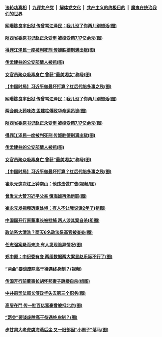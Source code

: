 

####  [法轮功真相](../../../../basic/blob/master/README.md?t=05121201) &nbsp;|&nbsp; [九评共产党](../../../../9ping.md/blob/master/README.md?t=05121201) &nbsp;|&nbsp; [解体党文化](../../../../jtdwh.md/blob/master/README.md?t=05121201)  &nbsp;|&nbsp; [共产主义的终极目的](../../../../gczydzjmd.md/blob/master/README.md?t=05121201) &nbsp;|&nbsp; [魔鬼在统治我们的世界](../../../../mgztzwmdsj.md/blob/master/README.md?t=05121201) 

#### [网曝陈良宇出狱 传曾骂江泽民：我儿没了你两儿别想活(图)](../pages/p2/932985.md?t=05121201) 

#### [陕西省委原书记赵正永受审 被控受贿7.17亿余元(图)](../pages/p2/932899.md?t=05121201) 

#### [得罪江泽民一度被判死刑 传姬胜德刑满出狱(图)](../pages/p2/932875.md?t=05121201) 

#### [传孟建柱的公安部情人被抓(图)](../pages/p2/932860.md?t=05121201) 

#### [女官员聚众吸毒身亡 曾获“最美湘女”称号(图)](../pages/p2/932857.md?t=05121201) 

#### [【中国时局】习近平做最坏打算？红后代陷多事之秋(图)](../pages/p2/932812.md?t=05121201) 

#### [网曝陈良宇出狱 传曾骂江泽民：我儿没了你两儿别想活(图)](../pages/p2/932985.md?t=05121201) 

#### [两会前火药味浓 孟建柱傅政华命运吊诡(图)](../pages/p2/932919.md?t=05121201) 

#### [陕西省委原书记赵正永受审 被控受贿7.17亿余元(图)](../pages/p2/932899.md?t=05121201) 

#### [得罪江泽民一度被判死刑 传姬胜德刑满出狱(图)](../pages/p2/932875.md?t=05121201) 

#### [传孟建柱的公安部情人被抓(图)](../pages/p2/932860.md?t=05121201) 

#### [女官员聚众吸毒身亡 曾获“最美湘女”称号(图)](../pages/p2/932857.md?t=05121201) 

#### [【中国时局】习近平做最坏打算？红后代陷多事之秋(图)](../pages/p2/932812.md?t=05121201) 

#### [崔永元这次杠上钟南山：他违法做广告(视频/图)](../pages/p2/932817.md?t=05121201) 

#### [曾发文大赞习近平父亲 慎海雄再添新职(图)](../pages/p2/932809.md?t=05121201) 

#### [崔永元发视频透露处境：有人不让我说话2年了(组图)](../pages/p2/932799.md?t=05121201) 

#### [中国国开行原董事长被批捕 两人涉其案自杀(组图)](../pages/p2/932758.md?t=05121201) 

#### [政法系大清洗？两天6名政法系高官被查处(图)](../pages/p2/932699.md?t=05121201) 

#### [任志强案悬而未决 有人发现诡异情况(图)](../pages/p2/932710.md?t=05121201) 

#### [郑中原：中纪委有变 两组数据两大案显赵乐际不行了(图)](../pages/p2/932660.md?t=05121201) 

#### [“两会”要谈废除高干待遇终身制？(视频)](../pages/p2/932680.md?t=05121201) 

#### [传国开行前董事长胡怀邦妻子跳楼自杀(组图)](../pages/p2/932672.md?t=05121201) 

#### [中共前司法部长傅政华失去第三个职务(图)](../pages/p2/932638.md?t=05121201) 

#### [高层在鬥 传一批百亿富豪曾被扣北京(图)](../pages/p2/932643.md?t=05121201) 

#### [“两会”要谈废除高干待遇终身制？(图)](../pages/p2/932580.md?t=05121201) 

#### [步甘肃大老虎虞海燕后尘 又一旧部因“小圈子”落马(图)](../pages/p2/932583.md?t=05121201) 

